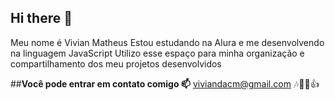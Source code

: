 ## Hi there 👋

Meu nome é Vivian Matheus
Estou estudando na Alura e me desenvolvendo na linguagem JavaScript
Utilizo esse espaço para minha organização e compartilhamento dos meu projetos desenvolvidos

##**Você pode entrar em contato comigo 📫**
viviandacm@gmail.com
🎶🐱‍🐉👍
